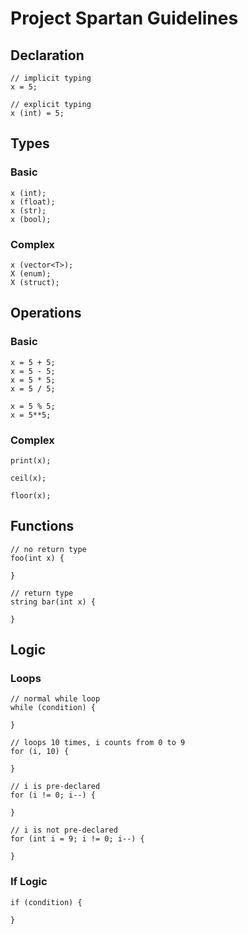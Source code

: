 # Project Spartan Guidelines

## Declaration

```spartan
// implicit typing
x = 5;

// explicit typing
x (int) = 5;
```

## Types

### Basic

```spartan
x (int);
x (float);
x (str);
x (bool);
```

### Complex
```spartan
x (vector<T>);
X (enum);
X (struct);
```

## Operations

### Basic
```spartan
x = 5 + 5;
x = 5 - 5;
x = 5 * 5;
x = 5 / 5;

x = 5 % 5;
x = 5**5;
```

### Complex
```spartan
print(x);

ceil(x);

floor(x);
```

## Functions

```spartan
// no return type
foo(int x) {

}

// return type
string bar(int x) {

}
```

## Logic

### Loops
```spartan
// normal while loop
while (condition) {

}

// loops 10 times, i counts from 0 to 9
for (i, 10) {

}

// i is pre-declared
for (i != 0; i--) {

}

// i is not pre-declared
for (int i = 9; i != 0; i--) {

}
```

### If Logic
```spartan
if (condition) {

}
```